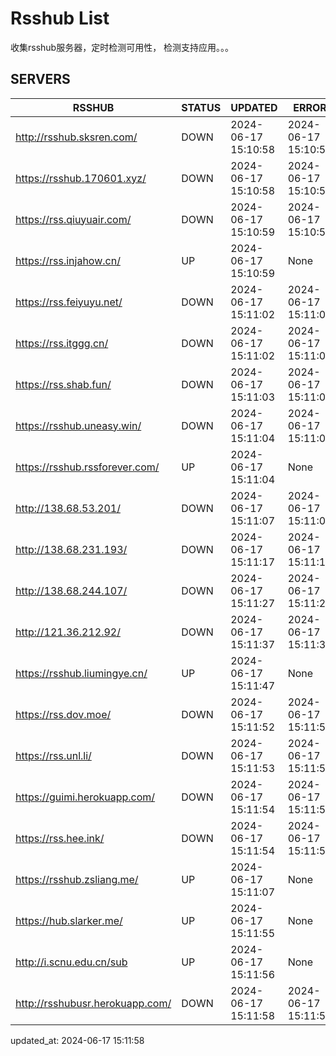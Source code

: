 # Rsshub List

收集rsshub服务器，定时检测可用性， 检测支持应用。。。


## SERVERS

|  RSSHUB   | STATUS  | UPDATED  | ERROR  | TWITTER |  
|  ----  | ----  | ----  | ----  | ---- |  
| http://rsshub.sksren.com/ | DOWN | 2024-06-17 15:10:58 | 2024-06-17 15:10:58 |  
| https://rsshub.170601.xyz/ | DOWN | 2024-06-17 15:10:58 | 2024-06-17 15:10:58 |  
| https://rss.qiuyuair.com/ | DOWN | 2024-06-17 15:10:59 | 2024-06-17 15:10:59 |  
| https://rss.injahow.cn/ | UP | 2024-06-17 15:10:59 | None ||  
| https://rss.feiyuyu.net/ | DOWN | 2024-06-17 15:11:02 | 2024-06-17 15:11:02 |  
| https://rss.itggg.cn/ | DOWN | 2024-06-17 15:11:02 | 2024-06-17 15:11:02 |  
| https://rss.shab.fun/ | DOWN | 2024-06-17 15:11:03 | 2024-06-17 15:11:03 |  
| https://rsshub.uneasy.win/ | DOWN | 2024-06-17 15:11:04 | 2024-06-17 15:11:04 |  
| https://rsshub.rssforever.com/ | UP | 2024-06-17 15:11:04 | None ||  
| http://138.68.53.201/ | DOWN | 2024-06-17 15:11:07 | 2024-06-17 15:11:07 |  
| http://138.68.231.193/ | DOWN | 2024-06-17 15:11:17 | 2024-06-17 15:11:17 |  
| http://138.68.244.107/ | DOWN | 2024-06-17 15:11:27 | 2024-06-17 15:11:27 |  
| http://121.36.212.92/ | DOWN | 2024-06-17 15:11:37 | 2024-06-17 15:11:37 |  
| https://rsshub.liumingye.cn/ | UP | 2024-06-17 15:11:47 | None |OK|  
| https://rss.dov.moe/ | DOWN | 2024-06-17 15:11:52 | 2024-06-17 15:11:52 |  
| https://rss.unl.li/ | DOWN | 2024-06-17 15:11:53 | 2024-06-17 15:11:53 |  
| https://guimi.herokuapp.com/ | DOWN | 2024-06-17 15:11:54 | 2024-06-17 15:11:54 |  
| https://rss.hee.ink/ | DOWN | 2024-06-17 15:11:54 | 2024-06-17 15:11:54 |  
| https://rsshub.zsliang.me/ | UP | 2024-06-17 15:11:07 | None |OK|  
| https://hub.slarker.me/ | UP | 2024-06-17 15:11:55 | None ||  
| http://i.scnu.edu.cn/sub | UP | 2024-06-17 15:11:56 | None ||  
| http://rsshubusr.herokuapp.com/ | DOWN | 2024-06-17 15:11:58 | 2024-06-17 15:11:58 |  
  

updated_at: 2024-06-17 15:11:58  
